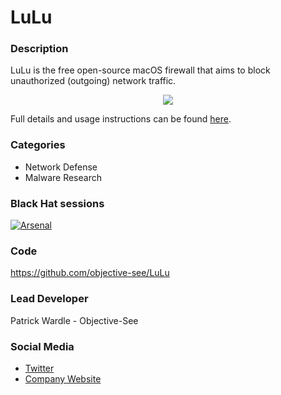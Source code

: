 # LuLu

### Description
LuLu is the free open-source macOS firewall that aims to block unauthorized (outgoing) network traffic.
<p align="center"><img src="https://objective-see.com/images/LL/lulu.png"></p>

Full details and usage instructions can be found [here](https://objective-see.com/products/lulu.html).


### Categories
* Network Defense
* Malware Research


### Black Hat sessions
[![Arsenal](https://rawgit.com/toolswatch/badges/master/arsenal/2017.svg)](http://www.toolswatch.org/2017/06/the-black-hat-arsenal-usa-2017-phenomenal-line-up-announced/)
 
### Code 
https://github.com/objective-see/LuLu

### Lead Developer
 Patrick Wardle - Objective-See

### Social Media 
* [Twitter](https://twitter.com/patrickwardle)
* [Company Website](https://objective-see.com) 
             
